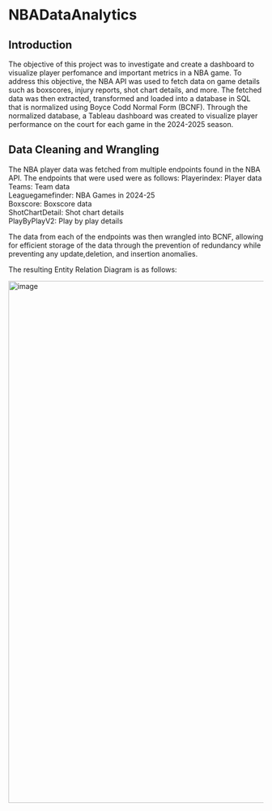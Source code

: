 # NBADataAnalytics

## Introduction
The objective of this project was to investigate and create a dashboard to visualize player perfomance and important metrics in a NBA game. To address this objective, the NBA API was used to fetch data on game details such as boxscores, injury reports, shot chart details, and more. The fetched data was then extracted, transformed and loaded into a database in SQL that is normalized using Boyce Codd Normal Form (BCNF). Through the normalized database, a Tableau dashboard was created to visualize player performance on the court for each game in the 2024-2025 season.  

## Data Cleaning and Wrangling

The NBA player data was fetched from multiple endpoints found in the NBA API. 
The endpoints that were used were as follows:
Playerindex: Player data  
Teams: Team data  
Leaguegamefinder: NBA Games in 2024-25  
Boxscore: Boxscore data  
ShotChartDetail: Shot chart details  
PlayByPlayV2: Play by play details  

The data from each of the endpoints was then wrangled into BCNF, allowing for efficient storage of the data through the prevention of redundancy while preventing any update,deletion, and insertion anomalies.

The resulting Entity Relation Diagram is as follows:  

<img width="1032" alt="image" src="https://github.com/user-attachments/assets/d6ec2170-a21c-4cc8-920f-24bb8826143c" />
